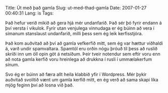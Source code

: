Title: Út með það gamla
Slug: ut-med-thad-gamla
Date: 2007-01-27 00:40:31
Lang: is
Tags: 

Það hefur verið mikið að gera hjá mér undanfarið. Það sér þó fyrir endann á því versta í vikulok. Fyrir utan venjulega vinnudaga er ég búinn að vera í símanum stanslaust undanfarið, milli þess sem ég leik kerfisstjóra.

Það kom auðvitað að því að gamla vefkerfið mitt, sem ég var hættur viðhaldi á, varð undir spamvaltara. Spamtól eru orðin nógu þróuð til þess að ruslið skríði inn um öll opin göt á netsíðum. Þeir tveir notendur sem eftir voru enn að nota gamla kerfið voru hreinlega að drukkna í rusli í ummælakerfum sínum.

Svo ég er búinn að færa allt heila klabbið yfir í Wordpress. Mér þykir auðvitað svolítið vænt um gamla kerfið mitt, en ég verð að sama skapi líka mjög feginn því að losna við það.